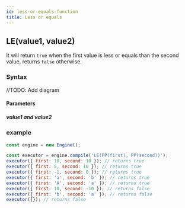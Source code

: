 ```yaml
---
id: less-or-equals-function
title: Less or equals
---
```


## LE(value1, value2)

It will return `true` when the first value is less or equals than the second value, returns `false` otherwise.

### Syntax

//TODO: Add diagram

#### Parameters

##### value1 and value2

### example

```javascript
const engine = new Engine();

const executor = engine.compile('LE(PP(first), PP(second))');
executor({ first: 10, second: 10 }); // returns true
executor({ first: 5, second: 10 }); // returns true
executor({ first: -1, second: 0 }); // returns true
executor({ first: 'a', second: 'b' }); // returns true
executor({ first: 'A', second: 'a' }); // returns true
executor({ first: 10, second: -10 }); // returns false
executor({ first: 'b', second: 'a' }); // returns false
executor({}); // returns false
```
